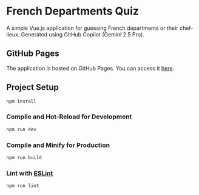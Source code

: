 # French Departments Quiz

A simple Vue.js application for guessing French departments or their chef-lieux. Generated using GitHub Copilot (Gemini 2.5 Pro).

## GitHub Pages

The application is hosted on GitHub Pages. You can access it [here](https://tanguyhardion.github.io/french-departments-quiz/).

## Project Setup

```sh
npm install
```

### Compile and Hot-Reload for Development

```sh
npm run dev
```

### Compile and Minify for Production

```sh
npm run build
```

### Lint with [ESLint](https://eslint.org/)

```sh
npm run lint
```
